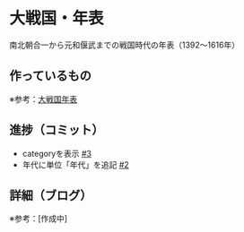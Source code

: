 # 大戦国・年表

南北朝合一から元和偃武までの戦国時代の年表（1392〜1616年）

## 作っているもの

※参考：[大戦国年表](https://dai-sengoku-nenpyo.vercel.app/)

## 進捗（コミット）

- categoryを表示 [#3](https://github.com/ryo-i/dai-sengoku-nenpyo/issues/3)
- 年代に単位「年代」を追記 [#2](https://github.com/ryo-i/dai-sengoku-nenpyo/issues/2)

## 詳細（ブログ）

※参考：[作成中]
